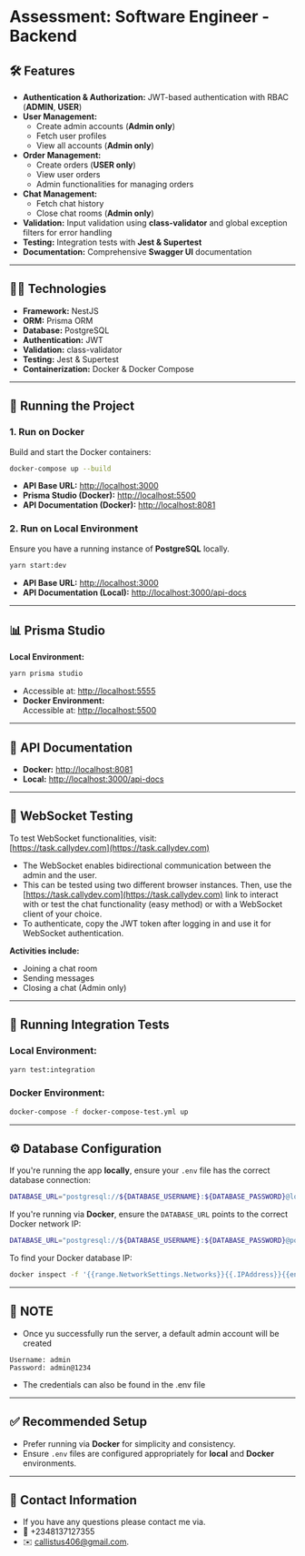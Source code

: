 # **Assessment: Software Engineer \- Backend**

## **🛠️ Features**

* **Authentication & Authorization:** JWT-based authentication with RBAC (**ADMIN**, **USER**)  
* **User Management:**  
  * Create admin accounts   (**Admin only**)  
  * Fetch user profiles  
  * View all accounts (**Admin only**)  
* **Order Management:**  
  * Create orders (**USER only**)  
  * View user orders  
  * Admin functionalities for managing orders  
* **Chat Management:**  
  * Fetch chat history  
  * Close chat rooms (**Admin only**)  
* **Validation:** Input validation using **class-validator** and global exception filters for error handling  
* **Testing:** Integration tests with **Jest & Supertest**  
* **Documentation:** Comprehensive **Swagger UI** documentation

---

## **🧑‍💻 Technologies**

* **Framework:** NestJS  
* **ORM:** Prisma ORM  
* **Database:** PostgreSQL  
* **Authentication:** JWT  
* **Validation:** class-validator  
* **Testing:** Jest & Supertest  
* **Containerization:** Docker & Docker Compose

---

## **🚀 Running the Project**

### **1\. Run on Docker**

Build and start the Docker containers:

```bash
docker-compose up --build
```

* **API Base URL:** [http://localhost:3000](http://localhost:3000)  
* **Prisma Studio (Docker):** [http://localhost:5500](http://localhost:5500)  
* **API Documentation (Docker):** [http://localhost:8081](http://localhost:8081)

### **2\. Run on Local Environment**

Ensure you have a running instance of **PostgreSQL** locally.

```bash
yarn start:dev
```

* **API Base URL:** [http://localhost:3000](http://localhost:3000)  
* **API Documentation (Local):** [http://localhost:3000/api-docs](http://localhost:3000/api-docs)

---

## **📊 Prisma Studio**

**Local Environment:**  
```bash   
yarn prisma studio
```

* Accessible at: [http://localhost:5555](http://localhost:5555)  
* **Docker Environment:**  
  Accessible at: [http://localhost:5500](http://localhost:5500)

---

## **📑 API Documentation**

* **Docker:** [http://localhost:8081](http://localhost:8081)  
* **Local:** [http://localhost:3000/api-docs](http://localhost:3000/api-docs)

---

## **💬 WebSocket Testing**

To test WebSocket functionalities, visit:  
[https://task.callydev.com](https://task.callydev.com)

* The WebSocket enables bidirectional communication between the admin and the user.  
* This can be tested using two different browser instances. Then, use the [https://task.callydev.com](https://task.callydev.com) link to interact with or test the chat functionality (easy method) or with a WebSocket client of your choice.  
* To authenticate, copy the JWT token after logging in and use it for WebSocket authentication.

**Activities include:**

* Joining a chat room  
* Sending messages  
* Closing a chat (Admin only)

---

## **🧪 Running Integration Tests**

### **Local Environment:**

```bash
yarn test:integration
```
### **Docker Environment:**

```bash
docker-compose -f docker-compose-test.yml up
```
---

## **⚙️ Database Configuration**

If you're running the app **locally**, ensure your `.env` file has the correct database connection:

```bash
DATABASE_URL="postgresql://${DATABASE_USERNAME}:${DATABASE_PASSWORD}@localhost:5432/${DATABASE_NAME}?schema=public"
```
If you're running via **Docker**, ensure the `DATABASE_URL` points to the correct Docker network IP:

```bash
DATABASE_URL="postgresql://${DATABASE_USERNAME}:${DATABASE_PASSWORD}@postgres_db:5432/${DATABASE_NAME}?schema=public"
```
To find your Docker database IP:

```bash
docker inspect -f '{{range.NetworkSettings.Networks}}{{.IPAddress}}{{end}}' postgres_db
```
---

## **📓 NOTE**
* Once yu successfully run the server, a  default admin account will be created

```text
Username: admin
Password: admin@1234
```
* The credentials can also be found in the .env file
---


## **✅ Recommended Setup**

* Prefer running via **Docker** for simplicity and consistency.  
* Ensure `.env` files are configured appropriately for **local** and **Docker** environments.

---

## **📝 Contact Information**

* If you have any questions please contact me via.  
* 📱  +2348137127355  
* ✉️   callistus406@gmail.com.  


